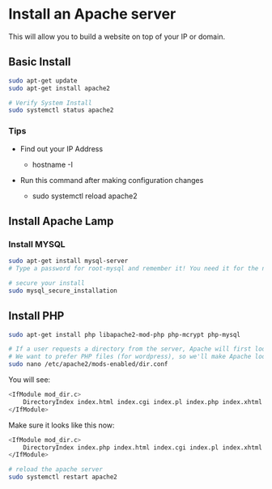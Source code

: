 # Install an Apache server
This will allow you to build a website on top of your IP or domain.

## Basic Install

```sh
sudo apt-get update
sudo apt-get install apache2

# Verify System Install
sudo systemctl status apache2
```

### Tips

- Find out your IP Address
  - hostname -I

- Run this command after making configuration changes
  - sudo systemctl reload apache2

## Install Apache Lamp

### Install MYSQL

```sh
sudo apt-get install mysql-server
# Type a password for root-mysql and remember it! You need it for the next guide

# secure your install
sudo mysql_secure_installation
```

## Install PHP

```sh
sudo apt-get install php libapache2-mod-php php-mcrypt php-mysql

# If a user requests a directory from the server, Apache will first look for a file called index.html.
# We want to prefer PHP files (for wordpress), so we'll make Apache look for an index.php file first.
sudo nano /etc/apache2/mods-enabled/dir.conf
```

You will see: 
```sh
<IfModule mod_dir.c>
    DirectoryIndex index.html index.cgi index.pl index.php index.xhtml index.htm
</IfModule>
```

Make sure it looks like this now:
```sh
<IfModule mod_dir.c>
    DirectoryIndex index.php index.html index.cgi index.pl index.xhtml index.htm
</IfModule>
```

```sh
# reload the apache server
sudo systemctl restart apache2
```
